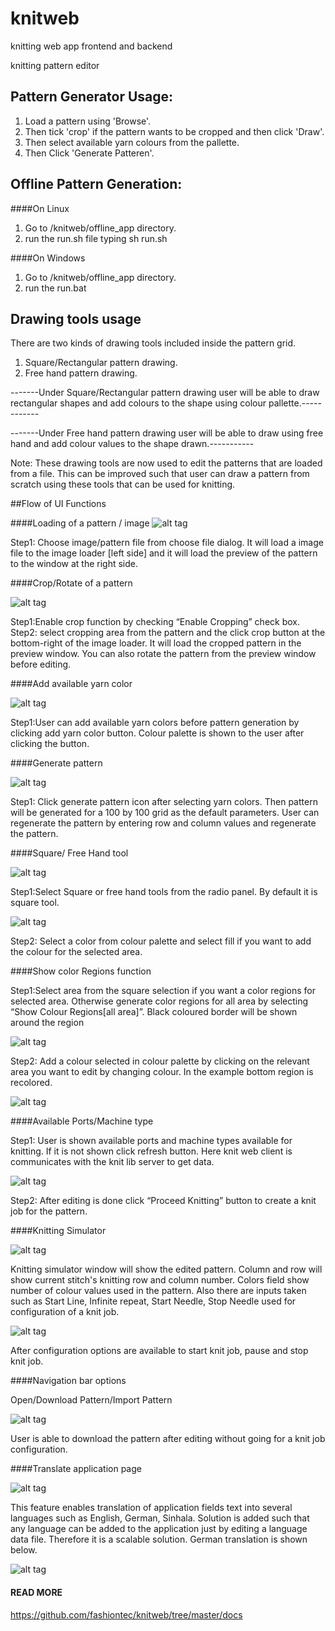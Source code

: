 # knitweb
knitting web app frontend and backend

knitting pattern editor

## Pattern Generator Usage:

1. Load a pattern using 'Browse'.
2. Then tick 'crop' if the pattern wants to be cropped and then click 'Draw'. 
3. Then select available yarn colours from the pallette.
4. Then Click 'Generate Patteren'.

## Offline Pattern Generation:

####On Linux
1. Go to /knitweb/offline_app directory.
2. run the run.sh file typing sh run.sh

####On Windows
1. Go to /knitweb/offline_app directory.
2. run the run.bat

## Drawing tools usage

There are two kinds of drawing tools included inside the pattern grid.

1. Square/Rectangular pattern drawing.
2. Free hand pattern drawing.

-------Under Square/Rectangular pattern drawing user will be able to draw rectangular shapes and add colours to the shape using colour pallette.------------

-------Under Free hand pattern drawing user will be able to draw using free hand and add colour values to the shape drawn.-----------

Note: These drawing tools are now used to edit the patterns that are loaded from a file.
This can be improved such that user can draw a pattern from scratch using these tools that 
can be used for knitting. 


##Flow of UI Functions

####Loading of a pattern / image
![alt tag](https://raw.github.com/fashiontec/knitweb/tree/master/docs/demo_images/1.png)

Step1: Choose image/pattern file from choose file dialog. It will load a image file to the image loader [left
side] and it will load the preview of the pattern to the window at the right side.

####Crop/Rotate of a pattern

![alt tag](https://raw.github.com/fashiontec/knitweb/tree/master/docs/demo_images/2.png)

Step1:Enable crop function by checking “Enable Cropping” check box.	
Step2: select cropping area from the pattern and the click crop button at the bottom-right of the image
loader. It will load the cropped pattern in the preview window. You can also rotate the pattern from the
preview window before editing.

####Add available yarn color

![alt tag](https://raw.github.com/fashiontec/knitweb/tree/master/docs/demo_images/3.png)

Step1:User can add available yarn colors before pattern generation by clicking add yarn color button.
Colour palette is shown to the user after clicking the button.

####Generate pattern

![alt tag](https://raw.github.com/fashiontec/knitweb/tree/master/docs/demo_images/4.png)

Step1: Click generate pattern icon after selecting yarn colors. Then pattern will be generated for a 100 by
100 grid as the default parameters. User can regenerate the pattern by entering row and column values and
regenerate the pattern.

####Square/ Free Hand tool

![alt tag](https://raw.github.com/fashiontec/knitweb/tree/master/docs/demo_images/5.png)

Step1:Select Square or free hand tools from the radio panel. By default it is square tool.

![alt tag](https://raw.github.com/fashiontec/knitweb/tree/master/docs/demo_images/6.png)

Step2: Select a color from colour palette and select fill if you want to add the colour for the selected area.

####Show color Regions function

Step1:Select area from the square selection if you want a color regions for selected area. Otherwise
generate color regions for all area by selecting “Show Colour Regions[all area]”. Black coloured border
will be shown around the region

![alt tag](https://raw.github.com/fashiontec/knitweb/tree/master/docs/demo_images/8.png)

Step2: Add a colour selected in colour palette by clicking on the relevant area you want to edit by changing
colour. In the example bottom region is recolored.

![alt tag](https://raw.github.com/fashiontec/knitweb/tree/master/docs/demo_images/9.png)

####Available Ports/Machine type

Step1: User is shown available ports and machine types available for knitting. If it is not shown click
refresh button. Here knit web client is communicates with the knit lib server to get data.

![alt tag](https://raw.github.com/fashiontec/knitweb/tree/master/docs/demo_images/11.png)

Step2: After editing is done click “Proceed Knitting” button to create a knit job for the pattern.

####Knitting Simulator

![alt tag](https://raw.github.com/fashiontec/knitweb/tree/master/docs/demo_images/12.png)

Knitting simulator window will show the edited pattern. Column and row will show current stitch's knitting
row and column number. Colors field show number of colour values used in the pattern. Also there are
inputs taken such as Start Line, Infinite repeat, Start Needle, Stop Needle used for configuration of a knit
job.

![alt tag](https://raw.github.com/fashiontec/knitweb/tree/master/docs/demo_images/13.png)

After configuration options are available to start knit job, pause and stop knit job.

####Navigation bar options

Open/Download Pattern/Import Pattern

![alt tag](https://raw.github.com/fashiontec/knitweb/tree/master/docs/demo_images/14.png)

User is able to download the pattern after editing without going for a knit job configuration.

####Translate application page

![alt tag](https://raw.github.com/fashiontec/knitweb/tree/master/docs/demo_images/15.png)

This feature enables translation of application fields text into several languages such as English, German,
Sinhala. Solution is added such that any language can be added to the application just by editing a language
data file. Therefore it is a scalable solution. German translation is shown below.

![alt tag](https://raw.github.com/fashiontec/knitweb/tree/master/docs/demo_images/16.png)

#### READ MORE
https://github.com/fashiontec/knitweb/tree/master/docs


